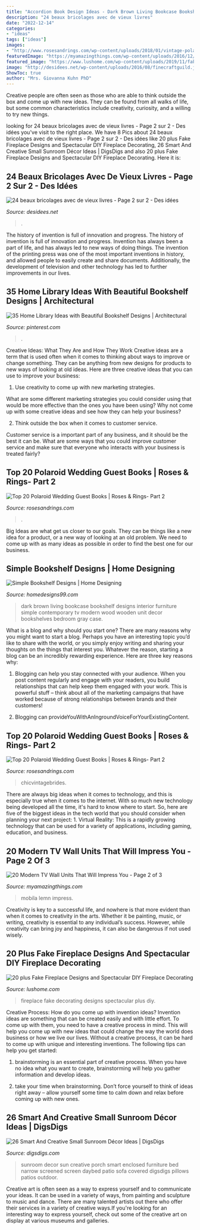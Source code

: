 ```yaml
---
title: "Accordion Book Design Ideas - Dark Brown Living Bookcase Bookshelf Designs Interior Furniture Simple Contemporary Tv Modern Wood Wooden Unit Decor Bookshelves Bedroom Gray Case"
description: "24 beaux bricolages avec de vieux livres"
date: "2022-12-14"
categories:
- "ideas"
tags: ["ideas"]
images:
- "http://www.rosesandrings.com/wp-content/uploads/2018/01/vintage-polaroids-wedding-guest-book.jpg"
featuredImage: "https://myamazingthings.com/wp-content/uploads/2016/12/abw_dorade_eml.jpg"
featured_image: "https://www.lushome.com/wp-content/uploads/2019/11/fake-fireplace-designs-decorating-ideas-12.jpg"
image: "http://desidees.net/wp-content/uploads/2016/08/finecraftguild.jpg"
ShowToc: true
author: "Mrs. Giovanna Kuhn PhD"
---
```



Creative people are often seen as those who are able to think outside the box and come up with new ideas. They can be found from all walks of life, but some common characteristics include creativity, curiosity, and a willing to try new things.

	

		
looking for 24 beaux bricolages avec de vieux livres - Page 2 sur 2 - Des idées you've visit to the right place. We have 8 Pics about 24 beaux bricolages avec de vieux livres - Page 2 sur 2 - Des idées like 20 plus Fake Fireplace Designs and Spectacular DIY Fireplace Decorating, 26 Smart And Creative Small Sunroom Décor Ideas | DigsDigs and also 20 plus Fake Fireplace Designs and Spectacular DIY Fireplace Decorating. Here it is:
		
    
## 24 Beaux Bricolages Avec De Vieux Livres - Page 2 Sur 2 - Des Idées

<img loading=lazy src="http://desidees.net/wp-content/uploads/2016/08/finecraftguild.jpg" onerror="this.onerror=null;this.src='https://tse4.mm.bing.net/th?id=OIP.Ryhn6KWFgA2Hm_oktkgbdAHaK1&amp;pid=15.1';" alt="24 beaux bricolages avec de vieux livres - Page 2 sur 2 - Des idées">

_Source: desidees.net_

>. 

	

The history of invention is full of innovation and progress.
The history of invention is full of innovation and progress. Invention has always been a part of life, and has always led to new ways of doing things. The invention of the printing press was one of the most important inventions in history, and allowed people to easily create and share documents. Additionally, the development of television and other technology has led to further improvements in our lives.

    
## 35 Home Library Ideas With Beautiful Bookshelf Designs | Architectural

<img loading=lazy src="https://i.pinimg.com/736x/26/97/22/269722f11cfac44b8fdc45866922fccd.jpg" onerror="this.onerror=null;this.src='https://tse4.mm.bing.net/th?id=OIP.DTTCB6a12FrvLZeRbp_lrAHaJ-&amp;pid=15.1';" alt="35 Home Library Ideas with Beautiful Bookshelf Designs | Architectural">

_Source: pinterest.com_

>. 

	

Creative Ideas: What They Are and How They Work
Creative ideas are a term that is used often when it comes to thinking about ways to improve or change something. They can be anything from new designs for products to new ways of looking at old ideas. Here are three creative ideas that you can use to improve your business:
1) Use creativity to come up with new marketing strategies.

What are some different marketing strategies you could consider using that would be more effective than the ones you have been using? Why not come up with some creative ideas and see how they can help your business?

2) Think outside the box when it comes to customer service.

Customer service is a important part of any business, and it should be the best it can be. What are some ways that you could improve customer service and make sure that everyone who interacts with your business is treated fairly?

    
## Top 20 Polaroid Wedding Guest Books | Roses &amp; Rings- Part 2

<img loading=lazy src="http://www.rosesandrings.com/wp-content/uploads/2018/01/Polaroid-guest-book-idea.jpg" onerror="this.onerror=null;this.src='https://tse4.mm.bing.net/th?id=OIP.V5SXbBuTLU1LJ4FStd7KAAHaLI&amp;pid=15.1';" alt="Top 20 Polaroid Wedding Guest Books | Roses &amp; Rings- Part 2">

_Source: rosesandrings.com_

>. 

	

Big Ideas are what get us closer to our goals. They can be things like a new idea for a product, or a new way of looking at an old problem. We need to come up with as many ideas as possible in order to find the best one for our business.

    
## Simple Bookshelf Designs | Home Designing

<img loading=lazy src="http://homedesigns99.com/wp/wp-content/uploads/2012/09/Dark-Brown-Bookcase-for-living-room.jpg" onerror="this.onerror=null;this.src='https://tse4.mm.bing.net/th?id=OIP.Db3oQlkQUW4sojQ35MajLwHaFL&amp;pid=15.1';" alt="Simple Bookshelf Designs | Home Designing">

_Source: homedesigns99.com_

>dark brown living bookcase bookshelf designs interior furniture simple contemporary tv modern wood wooden unit decor bookshelves bedroom gray case. 

	

What is a blog and why should you start one?
There are many reasons why you might want to start a blog. Perhaps you have an interesting topic you’d like to share with the world, or you simply enjoy writing and sharing your thoughts on the things that interest you. Whatever the reason, starting a blog can be an incredibly rewarding experience. Here are three key reasons why: 
1) Blogging can help you stay connected with your audience. When you post content regularly and engage with your readers, you build relationships that can help keep them engaged with your work. This is powerful stuff – think about all of the marketing campaigns that have worked because of strong relationships between brands and their customers! 

2) Blogging can provideYouWithAnIngroundVoiceForYourExistingContent.

    
## Top 20 Polaroid Wedding Guest Books | Roses &amp; Rings- Part 2

<img loading=lazy src="http://www.rosesandrings.com/wp-content/uploads/2018/01/vintage-polaroids-wedding-guest-book.jpg" onerror="this.onerror=null;this.src='https://tse3.mm.bing.net/th?id=OIP.ncrOxA9RYeun0PtcE6BLrAHaLH&amp;pid=15.1';" alt="Top 20 Polaroid Wedding Guest Books | Roses &amp; Rings- Part 2">

_Source: rosesandrings.com_

>chicvintagebrides. 

	

There are always big ideas when it comes to technology, and this is especially true when it comes to the internet. With so much new technology being developed all the time, it's hard to know where to start. So, here are five of the biggest ideas in the tech world that you should consider when planning your next project: 1. Virtual Reality: This is a rapidly growing technology that can be used for a variety of applications, including gaming, education, and business.

    
## 20 Modern TV Wall Units That Will Impress You - Page 2 Of 3

<img loading=lazy src="https://myamazingthings.com/wp-content/uploads/2016/12/abw_dorade_eml.jpg" onerror="this.onerror=null;this.src='https://tse3.mm.bing.net/th?id=OIP.odeN7IFLdFx9DZu1oPjGxQHaGY&amp;pid=15.1';" alt="20 Modern TV Wall Units That Will Impress You - Page 2 of 3">

_Source: myamazingthings.com_

>mobila lemn impress. 

	

Creativity is key to a successful life, and nowhere is that more evident than when it comes to creativity in the arts. Whether it be painting, music, or writing, creativity is essential to any individual’s success. However, while creativity can bring joy and happiness, it can also be dangerous if not used wisely.

    
## 20 Plus Fake Fireplace Designs And Spectacular DIY Fireplace Decorating

<img loading=lazy src="https://www.lushome.com/wp-content/uploads/2019/11/fake-fireplace-designs-decorating-ideas-12.jpg" onerror="this.onerror=null;this.src='https://tse1.mm.bing.net/th?id=OIP.ojBGijxm2v44YVMRu-iHDwAAAA&amp;pid=15.1';" alt="20 plus Fake Fireplace Designs and Spectacular DIY Fireplace Decorating">

_Source: lushome.com_

>fireplace fake decorating designs spectacular plus diy. 

	

Creative Process: How do you come up with invention ideas?
Invention ideas are something that can be created easily and with little effort. To come up with them, you need to have a creative process in mind. This will help you come up with new ideas that could change the way the world does business or how we live our lives. Without a creative process, it can be hard to come up with unique and interesting inventions. The following tips can help you get started:
1. brainstorming is an essential part of creative process. When you have no idea what you want to create, brainstorming will help you gather information and develop ideas.

2. take your time when brainstorming. Don’t force yourself to think of ideas right away – allow yourself some time to calm down and relax before coming up with new ones.


    
## 26 Smart And Creative Small Sunroom Décor Ideas | DigsDigs

<img loading=lazy src="http://www.digsdigs.com/photos/smart-and-creative-small-sunroom-decor-ideas-12.jpg" onerror="this.onerror=null;this.src='https://tse1.mm.bing.net/th?id=OIP.YoAVPmDd3nJsQpLjkde0eQHaJ4&amp;pid=15.1';" alt="26 Smart And Creative Small Sunroom Décor Ideas | DigsDigs">

_Source: digsdigs.com_

>sunroom decor sun creative porch smart enclosed furniture bed narrow screened screen daybed patio sofa covered digsdigs pillows patios outdoor. 

	

Creative art is often seen as a way to express yourself and to communicate your ideas. It can be used in a variety of ways, from painting and sculpture to music and dance. There are many talented artists out there who offer their services in a variety of creative ways.If you're looking for an interesting way to express yourself, check out some of the creative art on display at various museums and galleries.

